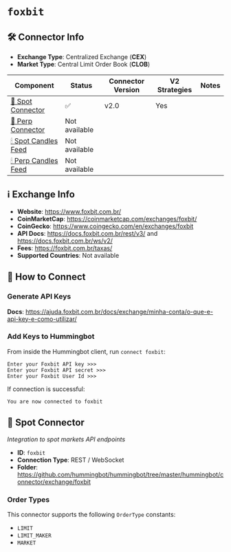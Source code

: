 # `foxbit`

## 🛠 Connector Info

- **Exchange Type**: Centralized Exchange (**CEX**)
- **Market Type**: Central Limit Order Book (**CLOB**)

| Component | Status | Connector Version | V2 Strategies | Notes |
| --------- | ------ | ----------------- |  ------------ | ----- |
| [🔀 Spot Connector](#spot-connector) | ✅ | v2.0  | Yes | |
| [🔀 Perp Connector](#perp-connector) | Not available |
| [🕯 Spot Candles Feed](#spot-candles-feed) | Not available  |
| [🕯 Perp Candles Feed](#perp-candles-feed) | Not available  |


## ℹ️ Exchange Info

- **Website**: <https://www.foxbit.com.br/>
- **CoinMarketCap**: <https://coinmarketcap.com/exchanges/foxbit/>
- **CoinGecko**: <https://www.coingecko.com/en/exchanges/foxbit>
- **API Docs**: <https://docs.foxbit.com.br/rest/v3/> and <https://docs.foxbit.com.br/ws/v2/>
- **Fees**: <https://foxbit.com.br/taxas/>
- **Supported Countries**: Not available

## 🔑 How to Connect

### Generate API Keys

**Docs**: <https://ajuda.foxbit.com.br/docs/exchange/minha-conta/o-que-e-api-key-e-como-utilizar/>

### Add Keys to Hummingbot

From inside the Hummingbot client, run `connect foxbit`:

```
Enter your Foxbit API key >>>
Enter your Foxbit API secret >>>
Enter your Foxbit User Id >>>
```

If connection is successful:

```
You are now connected to foxbit
```


## 🔀 Spot Connector
*Integration to spot markets API endpoints*

- **ID**: `foxbit`
- **Connection Type**: REST / WebSocket
- **Folder**: <https://github.com/hummingbot/hummingbot/tree/master/hummingbot/connector/exchange/foxbit>

### Order Types

This connector supports the following `OrderType` constants:

- `LIMIT`
- `LIMIT_MAKER`
- `MARKET`